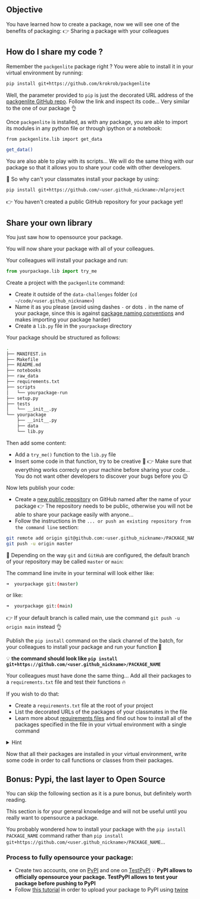 ## Objective

You have learned how to create a package, now we will see one of the benefits of packaging:
👉 Sharing a package with your colleagues

## How do I share my code ?

Remember the `packgenlite` package right ?
You were able to install it in your virtual environment by running:

```bash
pip install git+https://github.com/krokrob/packgenlite
```

Well, the parameter provided to `pip` is just the decorated URL address of the [packgenlite GitHub repo](https://github.com/krokrob/packgenlite). Follow the link and inspect its code... Very similar to the one of our package 👌

Once `packgenlite` is installed, as with any package, you are able to import its modules in any python file or through ipython or a notebook:

```bash
from packgenlite.lib import get_data

get_data()
```

You are also able to play with its scripts... We will do the same thing with our package so that it allows you to share your code with other developers.


🤔 So why can't your classmates install your package by using:

```bash
pip install git+https://github.com/<user.github_nickname>/mlproject
```

👉 You haven't created a public GitHub repository for your package yet!

## Share your own library

You just saw how to opensource your package.

You will now share your package with all of your colleagues.

Your colleagues will install your package and run:

```python
from yourpackage.lib import try_me
```

Create a project with the `packgenlite` command:
- Create it outside of the `data-challenges` folder (`cd ~/code/<user.github_nickname>`)
- Name it as you please (avoid using dashes `-` or dots `.` in the name of your package, since this is against [package naming conventions](https://docs.python-guide.org/writing/structure/#modules) and makes importing your package harder)
- Create a `lib.py` file in the `yourpackage` directory

Your package should be structured as follows:

``` bash
.
├── MANIFEST.in
├── Makefile
├── README.md
├── notebooks
├── raw_data
├── requirements.txt
├── scripts
│   └── yourpackage-run
├── setup.py
├── tests
│   └── __init__.py
└── yourpackage
    ├── __init__.py
    ├── data
    └── lib.py
```

Then add some content:
- Add a `try_me()` function to the `lib.py` file
- Insert some code in that function, try to be creative 🎉
👉 Make sure that everything works correcly on your machine before sharing your code... You do not want other developers to discover your bugs before you 😉

Now lets publish your code:
- Create a [new public repository](https://github.com/new) on GitHub named after the name of your package
👉 The repository needs to be public, otherwise you will not be able to share your package easily with anyone...
- Follow the instructions in the `... or push an existing repository from the command line` section:

```bash
git remote add origin git@github.com:<user.github_nickname>/PACKAGE_NAME
git push -u origin master
```

🚨 Depending on the way `git` and `GitHub` are configured, the default branch of your repository may be called `master` or `main`:

The command line invite in your terminal will look either like:
``` bash
➜  yourpackage git:(master)
```

or like:
``` bash
➜  yourpackage git:(main)
```

👉 If your default branch is called main, use the command `git push -u origin main` instead 👌

Publish the `pip install` command on the slack channel of the batch, for your colleagues to install your package and run your function 🥳

💡 __the command should look like `pip install git+https://github.com/<user.github_nickname>/PACKAGE_NAME`__

Your colleagues must have done the same thing... Add all their packages to a `requirements.txt` file and test their functions 🔥

If you wish to do that:
- Create a `requirements.txt` file at the root of your project
- List the decorated URLs of the packages of your classmates in the file
- Learn more about [requirements files](https://pip.pypa.io/en/stable/user_guide/#requirements-files) and find out how to install all of the packages specified in the file in your virtual environment with a single command
<details>
  <summary>Hint</summary>

  &nbsp;


``` bash
pip install -r requirements.txt
```
</details>

Now that all their packages are installed in your virtual environment, write some code in order to call functions or classes from their packages.

## Bonus: Pypi, the last layer to Open Source

You can skip the following section as it is a pure bonus, but definitely worth reading.

This section is for your general knowledge and will not be useful until you really want to opensource a package.

You probably wondered how to install your package with the `pip install PACKAGE_NAME` command rather than `pip install git+https://github.com/<user.github_nickname>/PACKAGE_NAME`...

### Process to fully opensource your package:

- Create two accounts, one on [PyPI](https://pypi.org/account/register/) and one on [TestPyPI](https://test.pypi.org/account/register/)
💡 __PyPI allows to officially opensource your package. TestPyPI allows to test your package before pushing to PyPI__
- Follow [this tutorial](https://anweshadas.in/how-to-upload-a-package-in-pypi-using-twine/) in order to upload your package to PyPI using [twine](https://twine.readthedocs.io/en/latest/)
